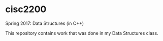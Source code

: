 # cisc2200
Spring 2017: Data Structures (in C++)

This repository contains work that was done in my Data Structures class.
